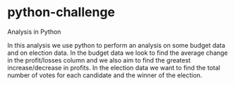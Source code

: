 # python-challenge
Analysis in Python

In this analysis we use python to perform an analysis on some budget data and on election data. In the budget data we look to find the average change in the profit/losses column and we also aim to find the greatest increase/decrease in profits. In the election data we want to find the total number of votes for each candidate and the winner of the election.
